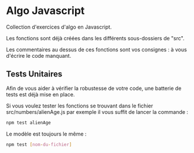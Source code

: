 # Algo Javascript

Collection d'exercices d'algo en Javascript.

Les fonctions sont déjà créées dans les différents sous-dossiers de "src".

Les commentaires au dessus de ces fonctions sont vos consignes : à vous d'écrire le code manquant.

## Tests Unitaires

Afin de vous aider à vérifier la robustesse de votre code, une batterie de tests est déjà mise en place.

Si vous voulez tester les fonctions se trouvant dans le fichier src/numbers/alienAge.js par exemple il vous suffit de lancer la commande :

```sh
npm test alienAge
```

Le modèle est toujours le même :


```sh
npm test [nom-du-fichier]
```
